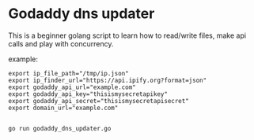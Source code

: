 # Godaddy dns updater
This is a beginner golang script to learn how to read/write files, make api calls
and play with concurrency.

example:

```
export ip_file_path="/tmp/ip.json"
export ip_finder_url="https://api.ipify.org?format=json"
export godaddy_api_url="example.com"
export godaddy_api_key="thisismysecretapikey"
export godaddy_api_secret="thisismysecretapisecret"
export domain_url="example.com"


go run godaddy_dns_updater.go
```

